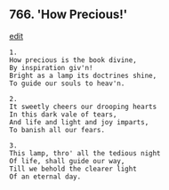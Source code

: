 
## 766.  'How Precious!'
[edit](https://docs.google.com/document/d/1By0gPyLXYpDsr4JiO49dvGN8D8dwe9Bp/edit?mode=html)



    1.
    How precious is the book divine,
    By inspiration giv'n!
    Bright as a lamp its doctrines shine,
    To guide our souls to heav'n.

    2.
    It sweetly cheers our drooping hearts
    In this dark vale of tears,
    And life and light and joy imparts,
    To banish all our fears.

    3.
    This lamp, thro' all the tedious night
    Of life, shall guide our way,
    Till we behold the clearer light
    Of an eternal day.
